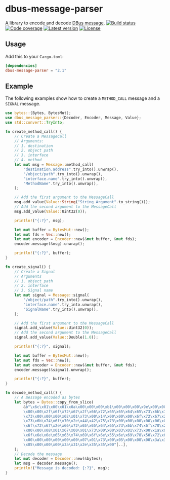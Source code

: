 # dbus-message-parser
A library to encode and decode [DBus message](https://dbus.freedesktop.org/doc/dbus-specification.html).
[![Build status](https://travis-ci.org/LinkTed/dbus-message-parser.svg?branch=master)](https://travis-ci.org/LinkTed/dbus-message-parser)
[![Code coverage](https://codecov.io/gh/LinkTed/dbus-message-parser/branch/master/graph/badge.svg)](https://codecov.io/gh/LinkTed/dbus-message-parser)
[![Latest version](https://img.shields.io/crates/v/dbus-message-parser.svg)](https://crates.io/crates/dbus-message-parser)
[![License](https://img.shields.io/crates/l/dbus-message-parser.svg)](https://opensource.org/licenses/LGPL-3.0)

## Usage
Add this to your `Cargo.toml`:
```toml
[dependencies]
dbus-message-parser = "2.1"
```

## Example
The following examples show how to create a `METHOD_CALL` message and a `SIGNAL` message.
```rust
use bytes::{Bytes, BytesMut};
use dbus_message_parser::{Decoder, Encoder, Message, Value};
use std::convert::TryInto;

fn create_method_call() {
    // Create a MessageCall
    // Arguments:
    // 1. destination
    // 2. object path
    // 3. interface
    // 4. method
    let mut msg = Message::method_call(
        "destination.address".try_into().unwrap(),
        "/object/path".try_into().unwrap(),
        "interface.name".try_into().unwrap(),
        "MethodName".try_into().unwrap(),
    );

    // Add the first argument to the MessageCall
    msg.add_value(Value::String("String Argument".to_string()));
    // Add the second argument to the MessageCall
    msg.add_value(Value::Uint32(0));

    println!("{:?}", msg);

    let mut buffer = BytesMut::new();
    let mut fds = Vec::new();
    let mut encoder = Encoder::new(&mut buffer, &mut fds);
    encoder.message(&msg).unwrap();

    println!("{:?}", buffer);
}

fn create_signal() {
    // Create a Signal
    // Arguments
    // 1. object path
    // 2. interface
    // 3. Signal name
    let mut signal = Message::signal(
        "/object/path".try_into().unwrap(),
        "interface.name".try_into.unwrap(),
        "SignalName".try_into().unwrap(),
    );

    // Add the first argument to the MessageCall
    signal.add_value(Value::Uint32(0));
    // Add the second argument to the MessageCall
    signal.add_value(Value::Double(1.0));

    println!("{:?}", signal);

    let mut buffer = BytesMut::new();
    let mut fds = Vec::new();
    let mut encoder = Encoder::new(&mut buffer, &mut fds);
    encoder.message(&signal).unwrap();

    println!("{:?}", buffer);
}

fn decode_method_call() {
    // A message encoded as bytes
    let bytes = Bytes::copy_from_slice(
        &b"\x6c\x01\x00\x01\x0a\x00\x00\x00\xb1\x00\x00\x00\x9e\x00\x00\x00\x01\x01\x6f\x00\x15\x00\
        \x00\x00\x2f\x6f\x72\x67\x2f\x66\x72\x65\x65\x64\x65\x73\x6b\x74\x6f\x70\x2f\x44\x42\x75\
        \x73\x00\x00\x00\x02\x01\x73\x00\x14\x00\x00\x00\x6f\x72\x67\x2e\x66\x72\x65\x65\x64\x65\
        \x73\x6b\x74\x6f\x70\x2e\x44\x42\x75\x73\x00\x00\x00\x00\x06\x01\x73\x00\x14\x00\x00\x00\
        \x6f\x72\x67\x2e\x66\x72\x65\x65\x64\x65\x73\x6b\x74\x6f\x70\x2e\x44\x42\x75\x73\x00\x00\
        \x00\x00\x08\x01\x67\x00\x01\x73\x00\x00\x03\x01\x73\x00\x1a\x00\x00\x00\x47\x65\x74\x43\
        \x6f\x6e\x6e\x65\x63\x74\x69\x6f\x6e\x55\x6e\x69\x78\x50\x72\x6f\x63\x65\x73\x73\x49\x44\
        \x00\x00\x00\x00\x00\x00\x07\x01\x73\x00\x05\x00\x00\x00\x3a\x31\x2e\x35\x30\x00\x00\x00\
        \x05\x00\x00\x00\x3a\x31\x2e\x35\x35\x00"[..],
    );
    // Decode the message
    let mut decoder = Decoder::new(&bytes);
    let msg = decoder.message();
    println!("Message is decoded: {:?}", msg);
}
```
